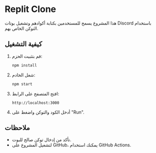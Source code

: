 # Replit Clone

هذا المشروع يسمح للمستخدمين بكتابة أكوادهم وتشغيل بوتات Discord باستخدام التوكن الخاص بهم.

## كيفية التشغيل

1. قم بتثبيت الحزم:
   ```bash
   npm install
   ```

2. شغل الخادم:
   ```bash
   npm start
   ```

3. افتح المتصفح على الرابط:
   ```
   http://localhost:3000
   ```

4. أدخل الكود والتوكن واضغط على "Run".

## ملاحظات

- تأكد من إدخال توكن صالح للبوت.
- لتشغيل المشروع على GitHub، يمكنك استخدام GitHub Actions.
